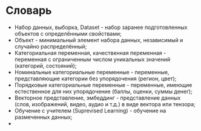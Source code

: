# Словарь

- Набор данных, выборка, Dataset - набор заранее подготовленных объектов с определёнными свойствами;
- Объект - минимальный элемент набора данных, независимый и случайно распределённый;
- Категориальная переменная, качественная переменная - переменная с ограниченным числом уникальных значений (категорий, состояний);
- Номинальные категориальные переменные - переменные, представляющие категории без упорядочения (регион, цвет);
- Порядковые категориальные переменные - переменные, имеющие естественное для них упорядочение (баллы, оценки, суммы денег);
- Векторное представление, эмбеддинг - представление данных (слов, изображений, видео, аудио и т.д.) в виде вектора или тензора;
- Обучение с учителем (Suprevised Learning) - обучение на размеченных данных;
- 